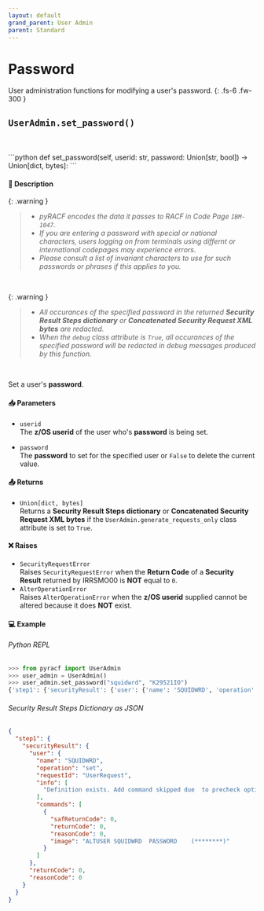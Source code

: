 ```yaml
---
layout: default
grand_parent: User Admin
parent: Standard
---
```


# Password

User administration functions for modifying a user's password. 
{: .fs-6 .fw-300 }

## `UserAdmin.set_password()`
<br>

<br>
```python
def set_password(self, userid: str, password: Union[str, bool]) -> Union[dict, bytes]:
```

#### 📄 Description

{: .warning }
> * _pyRACF encodes the data it passes to RACF in Code Page `IBM-1047`._
> * _If you are entering a password with special or national characters, users logging on from terminals using differnt or international codepages may experience errors._
> * _Please consult a list of invariant characters to use for such passwords or phrases if this applies to you._

&nbsp;

{: .warning }
> * _All occurances of the specified password in the returned **Security Result Steps dictionary** or **Concatenated Security Request XML bytes** are redacted._
> * _When the `debug` class attribute is `True`, all occurances of the specified password will be redacted in debug messages produced by this function._

&nbsp;

Set a user's **password**.

#### 📥 Parameters
* `userid`<br>
  The **z/OS userid** of the user who's **password** is being set.

* `password`<br>
  The **password** to set for the specified user or `False` to delete the current value.

#### 📤 Returns

* `Union[dict, bytes]`<br>
  Returns a **Security Result Steps dictionary** or **Concatenated Security Request XML bytes** if the `UserAdmin.generate_requests_only` class attribute is set to `True`.

#### ❌ Raises
* `SecurityRequestError`<br>
  Raises `SecurityRequestError` when the **Return Code** of a **Security Result** returned by IRRSMO00 is **NOT** equal to `0`.
* `AlterOperationError`<br>
  Raises `AlterOperationError` when the **z/OS userid** supplied cannot be altered because it does **NOT** exist.

#### 💻 Example

###### Python REPL
```python
>>> from pyracf import UserAdmin
>>> user_admin = UserAdmin()
>>> user_admin.set_password("squidwrd", "K29521IO")
{'step1': {'securityResult': {'user': {'name': 'SQUIDWRD', 'operation': 'set', 'requestId': 'UserRequest', 'info': ['Definition exists. Add command skipped due  to precheck option'], 'commands': [{'safReturnCode': 0, 'returnCode': 0, 'reasonCode': 0, 'image': 'ALTUSER SQUIDWRD  PASSWORD    (********)'}]}, 'returnCode': 0, 'reasonCode': 0}}}
```

###### Security Result Steps Dictionary as JSON
```json
{
  "step1": {
    "securityResult": {
      "user": {
        "name": "SQUIDWRD",
        "operation": "set",
        "requestId": "UserRequest",
        "info": [
          "Definition exists. Add command skipped due  to precheck option"
        ],
        "commands": [
          {
            "safReturnCode": 0,
            "returnCode": 0,
            "reasonCode": 0,
            "image": "ALTUSER SQUIDWRD  PASSWORD    (********)"
          }
        ]
      },
      "returnCode": 0,
      "reasonCode": 0
    }
  }
}
```